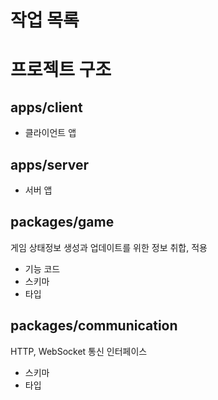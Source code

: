 # 작업 목록

# 프로젝트 구조

## apps/client

- 클라이언트 앱

## apps/server

- 서버 앱

## packages/game

게임 상태정보 생성과 업데이트를 위한 정보 취합, 적용

- 기능 코드
- 스키마
- 타입

## packages/communication

HTTP, WebSocket 통신 인터페이스

- 스키마
- 타입
